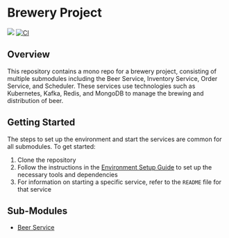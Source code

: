 # Brewery Project
![](https://img.shields.io/badge/Java-17-brightgreen)
[![CI](../../actions/workflows/maven.yml/badge.svg)](../../actions/workflows/maven.yml)
## Overview
This repository contains a mono repo for a brewery project, consisting of multiple submodules including the Beer Service, Inventory Service, Order Service, and Scheduler. These services use technologies such as Kubernetes, Kafka, Redis, and MongoDB to manage the brewing and distribution of beer.

## Getting Started
The steps to set up the environment and start the services are common for all submodules. To get started:
1. Clone the repository
2. Follow the instructions in the [Environment Setup Guide](./SETUP_README.md) to set up the necessary tools and dependencies
3. For information on starting a specific service, refer to the `README` file for that service

## Sub-Modules
- [Beer Service](./beer-service/README.md)